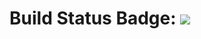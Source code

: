 # Build Status Badge: ![](https://github.com/arat-rana-jdas/spring-github-actions-demo/workflows/build/badge.svg)
